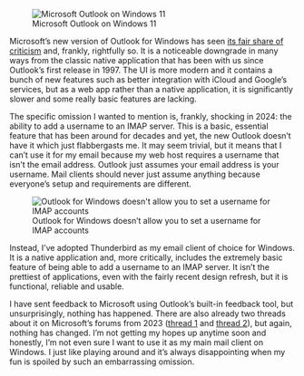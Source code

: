 <figure><img loading="lazy" decoding="async" src="new-outlook-inbox-calendar-hero-1685706146.jpg" alt="Microsoft Outlook on Windows 11"><figcaption>Microsoft Outlook on Windows 11</figcaption></figure>

Microsoft’s new version of Outlook for Windows has seen [its fair share of criticism](https://duckduckgo.com/?q=complains+about+new+outlook+for+windows&t=h_&ia=web) and, frankly, rightfully so. It is a noticeable downgrade in many ways from the classic native application that has been with us since Outlook’s first release in 1997. The UI is more modern and it contains a bunch of new features such as better integration with iCloud and Google’s services, but as a web app rather than a native application, it is significantly slower and some really basic features are lacking.

The specific omission I wanted to mention is, frankly, shocking in 2024: the ability to add a username to an IMAP server. This is a basic, essential feature that has been around for decades and yet, the new Outlook doesn’t have it which just flabbergasts me. It may seem trivial, but it means that I can’t use it for my email because my web host requires a username that isn’t the email address. Outlook just assumes your email address is your username. Mail clients should never just assume anything because everyone’s setup and requirements are different.

<figure><img loading="lazy" decoding="async" src="Screenshot-2024-10-14-222435.png" alt="Outlook for Windows doesn't allow you to set a username for IMAP accounts"><figcaption>Outlook for Windows doesn’t allow you to set a username for IMAP accounts</figcaption></figure>

Instead, I’ve adopted Thunderbird as my email client of choice for Windows. It is a native application and, more critically, includes the extremely basic feature of being able to add a username to an IMAP server. It isn’t the prettiest of applications, even with the fairly recent design refresh, but it is functional, reliable and usable.

I have sent feedback to Microsoft using Outlook’s built-in feedback tool, but unsurprisingly, nothing has happened. There are also already two threads about it on Microsoft’s forums from 2023 ([thread 1](https://answers.microsoft.com/en-us/outlook_com/forum/all/new-outlook-app-how-to-add-an-imap-account-with/ef47acb7-b37a-4813-88c5-96899262813b) and [thread 2](https://answers.microsoft.com/en-us/outlook_com/forum/all/imap-username-in-new-outlook/67833994-9af9-4f1f-b0ad-2d5a8c3adfac)), but again, nothing has changed. I’m not getting my hopes up anytime soon and honestly, I’m not even sure I want to use it as my main mail client on Windows. I just like playing around and it’s always disappointing when my fun is spoiled by such an embarrassing omission.